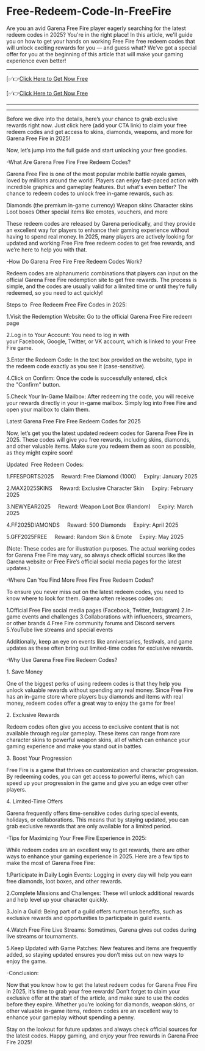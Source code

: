 # Free-Redeem-Code-In-FreeFire
Are you an avid Garena Free Fire player eagerly searching for the latest redeem codes in 2025? You're in the right place! In this article, we'll guide you on how to get your hands on working Free Fire free redeem codes that will unlock exciting rewards for you — and guess what? We’ve got a special offer for you at the beginning of this article that will make your gaming experience even better!


------------------------------------------------------------------------------
[✅👉[Click Here to Get Now Free](https://telegra.ph/Here-Is-Your-Link-06-04)  


[✅👉[Click Here to Get Now Free](https://telegra.ph/Here-Is-Your-Link-06-04) 

------------------------------------------------------------------------------
------------------------------------------------------------------------------


Before we dive into the details, here’s your chance to grab exclusive rewards right now. Just click here (add your CTA link) to claim your free redeem codes and get access to skins, diamonds, weapons, and more for Garena Free Fire in 2025!


Now, let’s jump into the full guide and start unlocking your free goodies.


-What Are Garena Free Fire Free Redeem Codes?

Garena Free Fire is one of the most popular mobile battle royale games, loved by millions around the world. Players can enjoy fast-paced action with incredible graphics and gameplay features. But what's even better? The chance to redeem codes to unlock free in-game rewards, such as:

Diamonds (the premium in-game currency)
Weapon skins
Character skins
Loot boxes
Other special items like emotes, vouchers, and more

These redeem codes are released by Garena periodically, and they provide an excellent way for players to enhance their gaming experience without having to spend real money. In 2025, many players are actively looking for updated and working Free Fire free redeem codes to get free rewards, and we’re here to help you with that.


-How Do Garena Free Fire Free Redeem Codes Work?

Redeem codes are alphanumeric combinations that players can input on the official Garena Free Fire redemption site to get free rewards. The process is simple, and the codes are usually valid for a limited time or until they’re fully redeemed, so you need to act quickly!

Steps to  Free Redeem Free Fire Codes in 2025:

1.Visit the Redemption Website:
Go to the official Garena Free Fire redeem page

2.Log in to Your Account:
You need to log in with your Facebook, Google, Twitter, or VK account, which is linked to your Free Fire game.

3.Enter the Redeem Code:
In the text box provided on the website, type in the redeem code exactly as you see it (case-sensitive).

4.Click on Confirm:
Once the code is successfully entered, click the "Confirm" button.

5.Check Your In-Game Mailbox:
After redeeming the code, you will receive your rewards directly in your in-game mailbox. Simply log into Free Fire and open your mailbox to claim them.


Latest Garena Free Fire Free Redeem Codes for 2025

Now, let’s get you the latest updated redeem codes for Garena Free Fire in 2025. These codes will give you free rewards, including skins, diamonds, and other valuable items. Make sure you redeem them as soon as possible, as they might expire soon!

Updated  Free Redeem Codes:

1.FFESPORTS2025
    Reward: Free Diamond (1000)
    Expiry: January 2025

2.MAX2025SKINS
    Reward: Exclusive Character Skin
    Expiry: February 2025

3.NEWYEAR2025
    Reward: Weapon Loot Box (Random)
    Expiry: March 2025

4.FF2025DIAMONDS
    Reward: 500 Diamonds
    Expiry: April 2025

5.GFF2025FREE
    Reward: Random Skin & Emote
    Expiry: May 2025

(Note: These codes are for illustration purposes. The actual working codes for Garena Free Fire may vary, so always check official sources like the Garena website or Free Fire’s official social media pages for the latest updates.)


-Where Can You Find More Free Fire Free Redeem Codes?

To ensure you never miss out on the latest redeem codes, you need to know where to look for them. Garena often releases codes on:

1.Official Free Fire social media pages (Facebook, Twitter, Instagram)
2.In-game events and challenges
3.Collaborations with influencers, streamers, or other brands
4.Free Fire community forums and Discord servers
5.YouTube live streams and special events

Additionally, keep an eye on events like anniversaries, festivals, and game updates as these often bring out limited-time codes for exclusive rewards.


-Why Use Garena Free Fire Redeem Codes?

1. Save Money

One of the biggest perks of using redeem codes is that they help you unlock valuable rewards without spending any real money. Since Free Fire has an in-game store where players buy diamonds and items with real money, redeem codes offer a great way to enjoy the game for free!

2. Exclusive Rewards

Redeem codes often give you access to exclusive content that is not available through regular gameplay. These items can range from rare character skins to powerful weapon skins, all of which can enhance your gaming experience and make you stand out in battles.

3. Boost Your Progression

Free Fire is a game that thrives on customization and character progression. By redeeming codes, you can get access to powerful items, which can speed up your progression in the game and give you an edge over other players.

4. Limited-Time Offers

Garena frequently offers time-sensitive codes during special events, holidays, or collaborations. This means that by staying updated, you can grab exclusive rewards that are only available for a limited period.


-Tips for Maximizing Your Free Fire Experience in 2025:

While redeem codes are an excellent way to get rewards, there are other ways to enhance your gaming experience in 2025. Here are a few tips to make the most of Garena Free Fire:

1.Participate in Daily Login Events: Logging in every day will help you earn free diamonds, loot boxes, and other rewards.

2.Complete Missions and Challenges: These will unlock additional rewards and help level up your character quickly.

3.Join a Guild: Being part of a guild offers numerous benefits, such as exclusive rewards and opportunities to participate in guild events.

4.Watch Free Fire Live Streams: Sometimes, Garena gives out codes during live streams or tournaments.

5.Keep Updated with Game Patches: New features and items are frequently added, so staying updated ensures you don’t miss out on new ways to enjoy the game.


-Conclusion:

Now that you know how to get the latest redeem codes for Garena Free Fire in 2025, it’s time to grab your free rewards! Don’t forget to claim your exclusive offer at the start of the article, and make sure to use the codes before they expire. Whether you’re looking for diamonds, weapon skins, or other valuable in-game items, redeem codes are an excellent way to enhance your gameplay without spending a penny.

Stay on the lookout for future updates and always check official sources for the latest codes. Happy gaming, and enjoy your free rewards in Garena Free Fire 2025!

